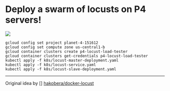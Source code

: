 # Deploy a swarm of locusts on P4 servers!

![](https://media.giphy.com/media/dcubXtnbck0RG/giphy.gif)


```
gcloud config set project planet-4-151612
gcloud config set compute zone us-central1-b
gcloud container clusters create p4-locust-load-tester
gcloud container clusters get-credentials p4-locust-load-tester
kubectl apply -f k8s/locust-master-deployment.yaml
kubectl apply -f k8s/locust-service.yaml
kubectl apply -f k8s/locust-slave-deployment.yaml
```

---

Original idea by []
[hakobera/docker-locust](https://github.com/hakobera/docker-locust)
